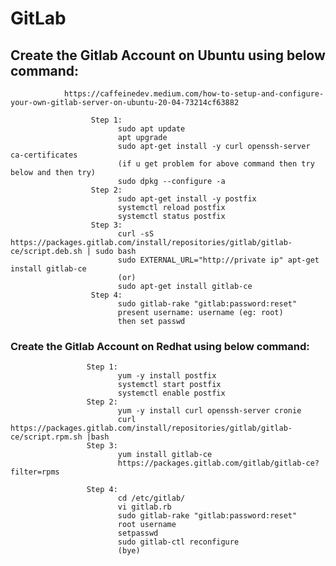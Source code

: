 # GitLab

  ## Create the Gitlab Account on Ubuntu using below command:
                https://caffeinedev.medium.com/how-to-setup-and-configure-your-own-gitlab-server-on-ubuntu-20-04-73214cf63882
  
                      Step 1:
                            sudo apt update
                            apt upgrade
                            sudo apt-get install -y curl openssh-server ca-certificates
                            (if u get problem for above command then try below and then try)
                            sudo dpkg --configure -a
                      Step 2:   
                            sudo apt-get install -y postfix
                            systemctl reload postfix
                            systemctl status postfix
                      Step 3:
                            curl -sS https://packages.gitlab.com/install/repositories/gitlab/gitlab-ce/script.deb.sh | sudo bash
                            sudo EXTERNAL_URL="http://private ip" apt-get install gitlab-ce
                            (or)
                            sudo apt-get install gitlab-ce
                      Step 4:
                            sudo gitlab-rake "gitlab:password:reset"
                            present username: username (eg: root)
                            then set passwd 
                
 ### Create the Gitlab Account on Redhat using below command:
                     Step 1: 
                            yum -y install postfix
                            systemctl start postfix
                            systemctl enable postfix
                     Step 2:
                            yum -y install curl openssh-server cronie
                            curl https://packages.gitlab.com/install/repositories/gitlab/gitlab-ce/script.rpm.sh |bash
                     Step 3:
                            yum install gitlab-ce
                            https://packages.gitlab.com/gitlab/gitlab-ce?filter=rpms
                     
                     Step 4:
                            cd /etc/gitlab/
                            vi gitlab.rb
                            sudo gitlab-rake "gitlab:password:reset"
                            root username
                            setpasswd
                            sudo gitlab-ctl reconfigure
                            (bye)
                         

                            

                            

                     
       
              
